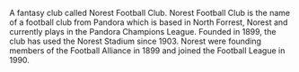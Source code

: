 A fantasy club called Norest Football Club. Norest Football Club is the name of a football club from Pandora which is based in North Forrest, Norest and currently plays in the Pandora Champions League. Founded in 1899, the club has used the Norest Stadium since 1903. Norest were founding members of the Football Alliance in 1899 and joined the Football League in 1990.
